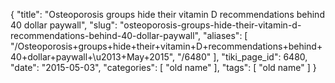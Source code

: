 {
    "title": "Osteoporosis groups hide their vitamin D recommendations behind 40 dollar paywall",
    "slug": "osteoporosis-groups-hide-their-vitamin-d-recommendations-behind-40-dollar-paywall",
    "aliases": [
        "/Osteoporosis+groups+hide+their+vitamin+D+recommendations+behind+40+dollar+paywall+\u2013+May+2015",
        "/6480"
    ],
    "tiki_page_id": 6480,
    "date": "2015-05-03",
    "categories": [
        "old name"
    ],
    "tags": [
        "old name"
    ]
}